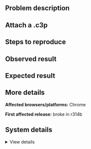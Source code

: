 ## Problem description



## Attach a .c3p



## Steps to reproduce



## Observed result



## Expected result



## More details



**Affected browsers/platforms:** Chrome

**First affected release:** broke in r314b

## System details

<details><summary>View details</summary>



</details>
